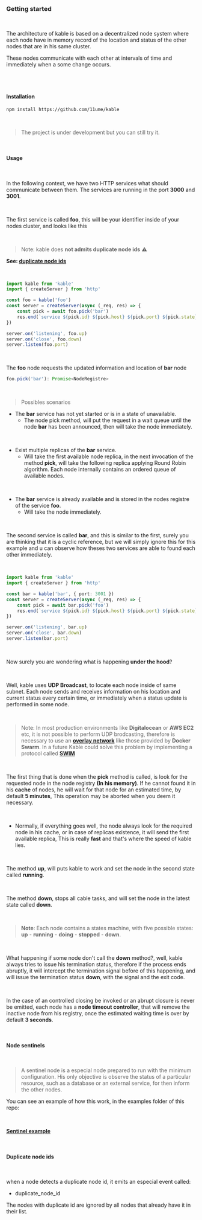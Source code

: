 <br>

### Getting started

<br>

The architecture of kable is based on a decentralized node system where each node have in memory record of the location and status of the other nodes that are in his same cluster.

These nodes communicate with each other at intervals of time and immediately when a some change occurs.

<br>
<br>

#### Installation

```bash
npm install https://github.com/11ume/kable
```

<br>

> The project is under development but you can still try it.

<br>

#### Usage

<br>

In the following context, we have two HTTP services what should communicate between them. The services are running in the port **3000** and **3001**.

<br>

The first service is called **foo**, this will be your identifier inside of your nodes cluster, and looks like this

<br>

> Note: kable does **not admits duplicate node ids** ⚠️

**See: [duplicate node ids](#duplicate-node-ids)**

<br>

```typescript
import kable from 'kable'
import { createServer } from 'http'

const foo = kable('foo')
const server = createServer(async (_req, res) => {
    const pick = await foo.pick('bar') 
    res.end(`service ${pick.id} ${pick.host} ${pick.port} ${pick.state}`)
})

server.on('listening', foo.up)
server.on('close', foo.down)
server.listen(foo.port)
```

<br>

The **foo** node requests the updated information and location of **bar** node

``` typescript
foo.pick('bar'): Promise<NodeRegistre> 
```

<br>

> Possibles scenarios

* The **bar** service has not yet started or is in a state of unavailable.
  * The node pick method, will put the request in a wait queue until the node **bar** has been announced, then will take the node immediately.
  
 <br>
  
 
 * Exist multiple replicas of the **bar** service.
   * Will take the first available node replica, in the next invocation of the method **pick**, will take the following replica applying Round Robin algorithm. Each node internally contains an ordered queue of available nodes.
  
 <br>
   
* The **bar** service is already available and is stored in the nodes registre of the service **foo**.
  * Will take the node immediately.

<br>

The second service is called **bar**, and this is similar to the first, surely you are thinking that it is a cyclic reference, but we will simply ignore this for this example and u can observe how theses two services are able to found each other immediately.

<br>

```typescript
import kable from 'kable'
import { createServer } from 'http'

const bar = kable('bar', { port: 3001 })
const server = createServer(async (_req, res) => {
    const pick = await bar.pick('foo')
    res.end(`service ${pick.id} ${pick.host} ${pick.port} ${pick.state}`)
})

server.on('listening', bar.up)
server.on('close', bar.down)
server.listen(bar.port)
```

<br>

Now surely you are wondering what is happening **under the hood**?

<br>

Well, kable uses **UDP Broadcast**, to locate each node inside of same subnet.
Each node sends and receives information on his location and current status every certain time, or immediately when a status update is performed in some node. 

<br>

> Note: In most production environments like **Digitalocean** or **AWS EC2** etc, it is not possible to perform UDP brodcasting, therefore is necessary to use an **[overlay network](https://en.wikipedia.org/wiki/Overlay_network)**
like those provided by **Docker Swarm**. In a future Kable could solve this problem by implementing a protocol called **[SWIM](https://www.brianstorti.com/swim/)**

<br>

The first thing that is done when the **pick** method is called, is look for the requested node in the node registry **(In his memory)**. 
If he cannot found it in his **cache** of nodes, he will wait for that node for an estimated time, 
by default **5 minutes**, This operation may be aborted when you deem it necessary.

<br> 

* Normally, if everything goes well, the node always look for the required node in his cache, or in case of replicas existence, it will send the first available replica, This is really **fast** and that's where the speed of kable lies.

<br> 

The method **up**, will puts kable to work and set the node in the second state called **running**.

<br>

The method **down**, stops all cable tasks, and will set the node in the latest state called **down**. 

<br>

> **Note**: Each node contains a states machine, with five possible states: **up** - **running** - **doing** - **stopped** - **down**.

<br>

What happening if some node don't call the **down** method?, well, kable always tries to issue his termination status, therefore if the process ends abruptly, it will intercept the termination signal before of this happening, and will issue the termination status **down**, with the signal and the exit code.

<br>

In the case of an controlled closing be invoked or an abrupt closure is never be emitted, each node has a **node timeout controller**, that will remove the inactive node from his registry, once the estimated waiting time is over by default **3 seconds**.

<br>

#### Node sentinels

<br>

> A sentinel node is a especial node prepared to run with the minimum configuration. 
His only objective is observe the status of a particular resource, such as a database or an external service, for then inform the other nodes.


You can see an example of how this work, in the examples folder of this repo:

<br>

**[Sentinel example](https://github.com/11ume/kable/tree/master/examples/sentinel)**

<br>

#### Duplicate node ids

<br>

when a node detects a duplicate node id, it emits an especial event called:

* duplicate_node_id

The nodes with duplicate id are ignored by all nodes that already have it in their list.




